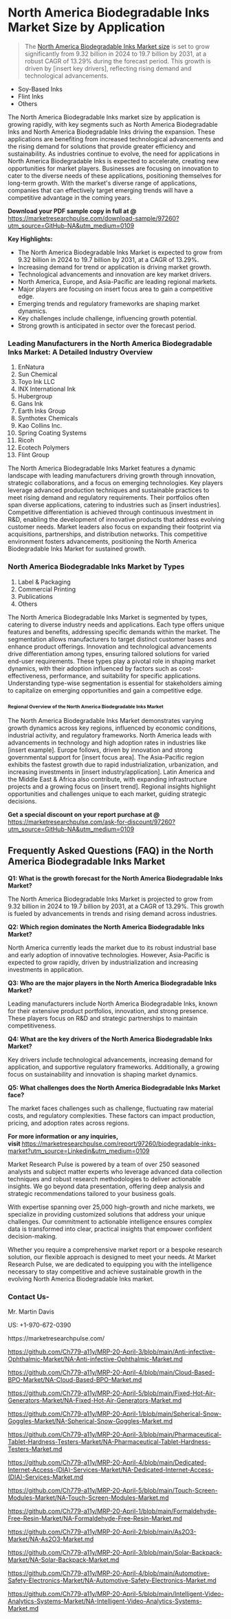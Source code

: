 <h1>North America Biodegradable Inks Market&nbsp;Size by Application</h1><blockquote><p>The <a href="https://marketresearchpulse.com/download-sample/97260?utm_source=GitHub-NA&amp;utm_medium=0109">North America Biodegradable Inks Market size</a> is set to grow significantly from 9.32 billion in 2024 to 19.7 billion by 2031, at a robust CAGR of 13.29% during the forecast period. This growth is driven by [insert key drivers], reflecting rising demand and technological advancements.</p></blockquote><ul><li>Soy-Based Inks<li> Flint Inks<li> Others</li></ul><p>The North America Biodegradable Inks market size by application is growing rapidly, with key segments such as North America Biodegradable Inks and North America Biodegradable Inks driving the expansion. These applications are benefiting from increased technological advancements and the rising demand for solutions that provide greater efficiency and sustainability. As industries continue to evolve, the need for applications in North America Biodegradable Inks is expected to accelerate, creating new opportunities for market players. Businesses are focusing on innovation to cater to the diverse needs of these applications, positioning themselves for long-term growth. With the market's diverse range of applications, companies that can effectively target emerging trends will have a competitive advantage in the coming years.</p><p><strong>Download your PDF sample copy in full at @ </strong><a href="https://marketresearchpulse.com/download-sample/97260?utm_source=GitHub-NA&amp;utm_medium=0109">https://marketresearchpulse.com/download-sample/97260?utm_source=GitHub-NA&amp;utm_medium=0109</a></p><p><strong>Key Highlights: </strong></p><ul><li>The North America Biodegradable Inks Market is expected to grow from 9.32 billion in 2024 to 19.7 billion by 2031, at a CAGR of 13.29%.</li><li>Increasing demand for trend or application is driving market growth.</li><li>Technological advancements and innovation are key market drivers.</li><li>North America, Europe, and Asia-Pacific are leading regional markets.</li><li>Major players are focusing on insert focus area to gain a competitive edge.</li><li>Emerging trends and regulatory frameworks are shaping market dynamics.</li><li>Key challenges include challenge, influencing growth potential.</li><li>Strong growth is anticipated in sector over the forecast period.</li></ul><h3>Leading Manufacturers in the North America Biodegradable Inks Market: A Detailed Industry Overview</h3><ol><li>EnNatura</li><li>Sun Chemical</li><li>Toyo Ink LLC</li><li>INX International Ink</li><li>Hubergroup</li><li>Gans Ink</li><li>Earth Inks Group</li><li>Synthotex Chemicals</li><li>Kao Collins Inc.</li><li>Spring Coating Systems</li><li>Ricoh</li><li>Ecotech Polymers</li><li>Flint Group</li></ol><div class="flex max-w-full flex-col flex-grow"><div class="min-h-8 text-message flex w-full flex-col items-end gap-2 whitespace-normal break-words [.text-message+&amp;]:mt-5" dir="auto" data-message-author-role="assistant" data-message-id="fd8432e4-4910-450d-b182-61b7bfb0a01f" data-message-model-slug="gpt-4o"><div class="flex w-full flex-col gap-1 empty:hidden first:pt-[3px]"><div class="markdown prose w-full break-words dark:prose-invert light"><p>The North America Biodegradable Inks Market features a dynamic landscape with leading manufacturers driving growth through innovation, strategic collaborations, and a focus on emerging technologies. Key players leverage advanced production techniques and sustainable practices to meet rising demand and regulatory requirements. Their portfolios often span diverse applications, catering to industries such as [insert industries]. Competitive differentiation is achieved through continuous investment in R&amp;D, enabling the development of innovative products that address evolving customer needs. Market leaders also focus on expanding their footprint via acquisitions, partnerships, and distribution networks. This competitive environment fosters advancements, positioning the North America Biodegradable Inks Market for sustained growth.</p></div></div></div></div><h3>North America Biodegradable Inks Market by Types</h3><ol><li>Label & Packaging<li> Commercial Printing<li> Publications<li> Others</li></ol><div class="flex max-w-full flex-col flex-grow"><div class="min-h-8 text-message flex w-full flex-col items-end gap-2 whitespace-normal break-words [.text-message+&amp;]:mt-5" dir="auto" data-message-author-role="assistant" data-message-id="084470be-0bb7-4664-bddf-5156b4f41249" data-message-model-slug="gpt-4o-mini"><div class="flex w-full flex-col gap-1 empty:hidden first:pt-[3px]"><div class="markdown prose w-full break-words dark:prose-invert light"><p>The North America Biodegradable Inks Market is segmented by types, catering to diverse industry needs and applications. Each type offers unique features and benefits, addressing specific demands within the market. The segmentation allows manufacturers to target distinct customer bases and enhance product offerings. Innovation and technological advancements drive differentiation among types, ensuring tailored solutions for varied end-user requirements. These types play a pivotal role in shaping market dynamics, with their adoption influenced by factors such as cost-effectiveness, performance, and suitability for specific applications. Understanding type-wise segmentation is essential for stakeholders aiming to capitalize on emerging opportunities and gain a competitive edge.</p></div></div></div></div><h3><span style="font-size: 11px;">Regional Overview of the North America Biodegradable Inks Market</span></h3><div class="flex max-w-full flex-col flex-grow"><div class="min-h-8 text-message flex w-full flex-col items-end gap-2 whitespace-normal break-words [.text-message+&amp;]:mt-5" dir="auto" data-message-author-role="assistant" data-message-id="e9038762-ce64-4e30-91c9-9bd413514231" data-message-model-slug="gpt-4o-mini"><div class="flex w-full flex-col gap-1 empty:hidden first:pt-[3px]"><div class="markdown prose w-full break-words dark:prose-invert light"><p>The North America Biodegradable Inks Market demonstrates varying growth dynamics across key regions, influenced by economic conditions, industrial activity, and regulatory frameworks. North America leads with advancements in technology and high adoption rates in industries like [insert example]. Europe follows, driven by innovation and strong governmental support for [insert focus area]. The Asia-Pacific region exhibits the fastest growth due to rapid industrialization, urbanization, and increasing investments in [insert industry/application]. Latin America and the Middle East &amp; Africa also contribute, with expanding infrastructure projects and a growing focus on [insert trend]. Regional insights highlight opportunities and challenges unique to each market, guiding strategic decisions.</p></div></div></div></div><p><strong>Get a special discount on your report purchase at @ </strong><a href="https://marketresearchpulse.com/ask-for-discount/97260?utm_source=GitHub-NA&amp;utm_medium=0109">https://marketresearchpulse.com/ask-for-discount/97260?utm_source=GitHub-NA&amp;utm_medium=0109</a></p><h2>Frequently Asked Questions (FAQ) in the North America Biodegradable Inks Market</h2><p><strong>Q1: What is the growth forecast for the North America Biodegradable Inks Market?</strong></p><p>The North America Biodegradable Inks Market is projected to grow from 9.32 billion in 2024 to 19.7 billion by 2031, at a CAGR of 13.29%. This growth is fueled by advancements in trends and rising demand across industries.</p><p><strong>Q2: Which region dominates the North America Biodegradable Inks Market?</strong></p><p>North America currently leads the market due to its robust industrial base and early adoption of innovative technologies. However, Asia-Pacific is expected to grow rapidly, driven by industrialization and increasing investments in application.</p><p><strong>Q3: Who are the major players in the North America Biodegradable Inks Market?</strong></p><p>Leading manufacturers include North America Biodegradable Inks, known for their extensive product portfolios, innovation, and strong presence. These players focus on R&amp;D and strategic partnerships to maintain competitiveness.</p><p><strong>Q4: What are the key drivers of the North America Biodegradable Inks Market?</strong></p><p>Key drivers include technological advancements, increasing demand for application, and supportive regulatory frameworks. Additionally, a growing focus on sustainability and innovation is shaping market dynamics.</p><p><strong>Q5: What challenges does the North America Biodegradable Inks Market face?</strong></p><p>The market faces challenges such as challenge, fluctuating raw material costs, and regulatory complexities. These factors can impact production, pricing, and adoption rates across regions.</p><p><strong>For more information or any inquiries, visit&nbsp;</strong><a href="https://marketresearchpulse.com/report/97260/biodegradable-inks-market?utm_source=Linkedin&utm_medium=0109">https://marketresearchpulse.com/report/97260/biodegradable-inks-market?utm_source=Linkedin&utm_medium=0109</a></p><p>Market Research Pulse is powered by a team of over 250 seasoned analysts and subject matter experts who leverage advanced data collection techniques and robust research methodologies to deliver actionable insights. We go beyond data presentation, offering deep analysis and strategic recommendations tailored to your business goals.</p><p>With expertise spanning over 25,000 high-growth and niche markets, we specialize in providing customized solutions that address your unique challenges. Our commitment to actionable intelligence ensures complex data is transformed into clear, practical insights that empower confident decision-making.</p><p>Whether you require a comprehensive market report or a bespoke research solution, our flexible approach is designed to meet your needs. At Market Research Pulse, we are dedicated to equipping you with the intelligence necessary to stay competitive and achieve sustainable growth in the evolving North America Biodegradable Inks market.</p><h3><strong>Contact Us-</strong></h3><p>Mr. Martin Davis</p><p>US: +1-970-672-0390</p><p>https://marketresearchpulse.com/</p><p><a href="https://github.com/Ch779-a11y/MRP-20-April-3/blob/main/Anti-infective-Ophthalmic-Market/NA-Anti-infective-Ophthalmic-Market.md">https://github.com/Ch779-a11y/MRP-20-April-3/blob/main/Anti-infective-Ophthalmic-Market/NA-Anti-infective-Ophthalmic-Market.md</a></p><p><a href="https://github.com/Ch779-a11y/MRP-20-April-4/blob/main/Cloud-Based-BPO-Market/NA-Cloud-Based-BPO-Market.md">https://github.com/Ch779-a11y/MRP-20-April-4/blob/main/Cloud-Based-BPO-Market/NA-Cloud-Based-BPO-Market.md</a></p><p><a href="https://github.com/Ch779-a11y/MRP-20-April-5/blob/main/Fixed-Hot-Air-Generators-Market/NA-Fixed-Hot-Air-Generators-Market.md">https://github.com/Ch779-a11y/MRP-20-April-5/blob/main/Fixed-Hot-Air-Generators-Market/NA-Fixed-Hot-Air-Generators-Market.md</a></p><p><a href="https://github.com/Ch779-a11y/MRP-20-April-1/blob/main/Spherical-Snow-Goggles-Market/NA-Spherical-Snow-Goggles-Market.md">https://github.com/Ch779-a11y/MRP-20-April-1/blob/main/Spherical-Snow-Goggles-Market/NA-Spherical-Snow-Goggles-Market.md</a></p><p><a href="https://github.com/Ch779-a11y/MRP-20-April-3/blob/main/Pharmaceutical-Tablet-Hardness-Testers-Market/NA-Pharmaceutical-Tablet-Hardness-Testers-Market.md">https://github.com/Ch779-a11y/MRP-20-April-3/blob/main/Pharmaceutical-Tablet-Hardness-Testers-Market/NA-Pharmaceutical-Tablet-Hardness-Testers-Market.md</a></p><p><a href="https://github.com/Ch779-a11y/MRP-20-April-4/blob/main/Dedicated-Internet-Access-(DIA)-Services-Market/NA-Dedicated-Internet-Access-(DIA)-Services-Market.md">https://github.com/Ch779-a11y/MRP-20-April-4/blob/main/Dedicated-Internet-Access-(DIA)-Services-Market/NA-Dedicated-Internet-Access-(DIA)-Services-Market.md</a></p><p><a href="https://github.com/Ch779-a11y/MRP-20-April-5/blob/main/Touch-Screen-Modules-Market/NA-Touch-Screen-Modules-Market.md">https://github.com/Ch779-a11y/MRP-20-April-5/blob/main/Touch-Screen-Modules-Market/NA-Touch-Screen-Modules-Market.md</a></p><p><a href="https://github.com/Ch779-a11y/MRP-20-April-1/blob/main/Formaldehyde-Free-Resin-Market/NA-Formaldehyde-Free-Resin-Market.md">https://github.com/Ch779-a11y/MRP-20-April-1/blob/main/Formaldehyde-Free-Resin-Market/NA-Formaldehyde-Free-Resin-Market.md</a></p><p><a href="https://github.com/Ch779-a11y/MRP-20-April-2/blob/main/As2O3-Market/NA-As2O3-Market.md">https://github.com/Ch779-a11y/MRP-20-April-2/blob/main/As2O3-Market/NA-As2O3-Market.md</a></p><p><a href="https://github.com/Ch779-a11y/MRP-20-April-3/blob/main/Solar-Backpack-Market/NA-Solar-Backpack-Market.md">https://github.com/Ch779-a11y/MRP-20-April-3/blob/main/Solar-Backpack-Market/NA-Solar-Backpack-Market.md</a></p><p><a href="https://github.com/Ch779-a11y/MRP-20-April-4/blob/main/Automotive-Safety-Electronics-Market/NA-Automotive-Safety-Electronics-Market.md">https://github.com/Ch779-a11y/MRP-20-April-4/blob/main/Automotive-Safety-Electronics-Market/NA-Automotive-Safety-Electronics-Market.md</a></p><p><a href="https://github.com/Ch779-a11y/MRP-20-April-5/blob/main/Intelligent-Video-Analytics-Systems-Market/NA-Intelligent-Video-Analytics-Systems-Market.md">https://github.com/Ch779-a11y/MRP-20-April-5/blob/main/Intelligent-Video-Analytics-Systems-Market/NA-Intelligent-Video-Analytics-Systems-Market.md</a></p>
